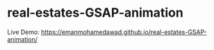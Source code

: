 # real-estates-GSAP-animation

Live Demo:
https://emanmohamedawad.github.io/real-estates-GSAP-animation/
